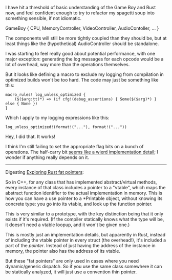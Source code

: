 I have hit a threshold of basic understanding of the Game Boy and Rust now, and feel confident enough to try to refactor my spagetti soup into something sensible, if not idiomatic.

GameBoy { CPU, MemoryController, VideoController, AudioContoller, ... }

The components will still be more tightly coupled than they should be, but at least things like the (hypothetical) AudioController should be standalone.

I was starting to feel really good about potential performance, with one major exception: generating the log messages for each opcode would be a lot of overhead, way more than the operations themselves.

But it looks like defining a macro to exclude my logging from compilation in optimized builds won't be too hard. The code may just be something like this:

    macro_rules! log_unless_optimized {
        ($($arg:tt)*) => (if cfg!(debug_assertions) { Some($($arg)*) } else { None })
    }

Which I apply to my logging expressions like this:

    log_unless_optimized!(format!("..."), format!("..."))

Hey, I did that. It works!

I think I'm still failing to set the appropriate flag bits on a bunch of operations. The half-carry bit [seems like a wierd implementation detail](https://stackoverflow.com/q/8868396); I wonder if anything really depends on it.

---

Digesting [Exploring Rust fat pointers](https://iandouglasscott.com/2018/05/28/exploring-rust-fat-pointers/):

So in C++, for any class that has implemented abstract/virtual methods, every instance of that class includes a pointer to a "vtable", which maps the abstract function identifier to the actual implementation in memory. This is how you can have a use pointer to a *Printable object, without knowing its concrete type: you go into its vtable, and look up the function pointer.

This is very similar to a prototype, with the key distinction being that it only exists if it's required. (If the compiler statically knows what the type will be, it doesn't need a vtable loopup, and it won't be given one.)

This is mostly just an implementation details, but apparently in Rust, instead of including the vtable pointer in every struct (the overhead!), it's included a part of the *pointer*. Instead of just having the address of the instance in memory, the pointer also has the address of its vtable.

But these "fat pointers" are only used in cases where you need dynamic/generic dispatch. So if you use the same class somewhere it can be statically analyzed, it will just use a convention thin pointer.
